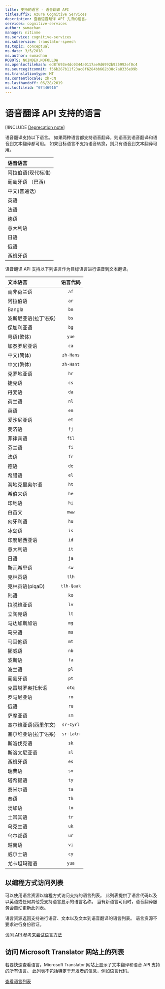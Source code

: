 ```yaml
---
title: 支持的语言 - 语音翻译 API
titlesuffix: Azure Cognitive Services
description: 查看语音翻译 API 支持的语言。
services: cognitive-services
author: swmachan
manager: nitinme
ms.service: cognitive-services
ms.subservice: translator-speech
ms.topic: conceptual
ms.date: 3/5/2018
ms.author: swmachan
ROBOTS: NOINDEX,NOFOLLOW
ms.openlocfilehash: ed8f693e4dc0344a0117ae9d6992b925992ef0c4
ms.sourcegitcommit: f56b267b11f23ac8f6284bb662b38c7a8336e99b
ms.translationtype: MT
ms.contentlocale: zh-CN
ms.lasthandoff: 06/28/2019
ms.locfileid: "67446916"
---
```

# <a name="languages-supported-by-the-translator-speech-api"></a>语音翻译 API 支持的语言

[!INCLUDE [Deprecation note](../../../includes/cognitive-services-translator-speech-deprecation-note.md)]

语音翻译支持以下语言。 如果两种语言都支持语音翻译，则语音到语音翻译和语音到文本翻译都可用。 如果目标语言不支持语音转换，则只有语音到文本翻译可用。

| 语音语言    |
|:----------- |
| 阿拉伯语(现代标准)      |
| 葡萄牙语 （巴西)     |
| 中文(普通话)      |
| 英语      |
| 法语      |
| 德语      |
| 意大利语      |
| 日语      |
| 俄语      |
| 西班牙语      |

语音翻译 API 支持以下列语言作为目标语言进行语音到文本翻译。

| 文本语言    | 语言代码 |
|:----------- |:-------------:|
| 南非荷兰语      | `af`          |
| 阿拉伯语       | `ar`          |
| Bangla      | `bn`          |
| 波斯尼亚语(拉丁语系)      | `bs`          |
| 保加利亚语      | `bg`          |
| 粤语(繁体)      | `yue`          |
| 加泰罗尼亚语      | `ca`          |
| 中文(简体)      | `zh-Hans`          |
| 中文(繁体)      | `zh-Hant`          |
| 克罗地亚语      | `hr`          |
| 捷克语      | `cs`          |
| 丹麦语      | `da`          |
| 荷兰语      | `nl`          |
| 英语      | `en`          |
| 爱沙尼亚语      | `et`          |
| 斐济语      | `fj`          |
| 菲律宾语      | `fil`          |
| 芬兰语      | `fi`          |
| 法语      | `fr`          |
| 德语      | `de`          |
| 希腊语      | `el`          |
| 海地克里奥尔语      | `ht`          |
| 希伯来语      | `he`          |
| 印地语      | `hi`          |
| 白苗文      | `mww`          |
| 匈牙利语      | `hu`          |
|冰岛语|`is`          |
| 印度尼西亚语      | `id`          |
| 意大利语      | `it`          |
| 日语      | `ja`          |
| 斯瓦希里语      | `sw`          |
| 克林贡语      | `tlh`          |
| 克林贡语(plqaD)      | `tlh-Qaak`          |
| 韩语      | `ko`          |
| 拉脱维亚语      | `lv`          |
| 立陶宛语      | `lt`          |
| 马达加斯加语      | `mg`          |
| 马来语      | `ms`          |
| 马耳他语      | `mt`          |
| 挪威语      | `nb`          |
| 波斯语      | `fa`          |
| 波兰语      | `pl`          |
| 葡萄牙语      | `pt`          |
| 克雷塔罗奥托米语      | `otq`          |
| 罗马尼亚语      | `ro`          |
| 俄语      | `ru`          |
| 萨摩亚语      | `sm`          |
| 塞尔维亚语(西里尔文)      | `sr-Cyrl`          |
| 塞尔维亚语(拉丁语系)      | `sr-Latn`          |
| 斯洛伐克语     | `sk`          |
| 斯洛文尼亚语      | `sl`          |
| 西班牙语      | `es`          |
| 瑞典语      | `sv`          |
| 塔希提语      | `ty`          |
| 泰米尔语      | `ta`          |
| 泰语      | `th`          |
| 汤加语      | `to`          |
| 土耳其语      | `tr`          |
| 乌克兰语      | `uk`          |
| 乌尔都语      | `ur`          |
| 越南语      | `vi`          |
| 威尔士语      | `cy`          |
| 尤卡坦玛雅语      | `yua`          |

## <a name="access-the-list-programmatically"></a>以编程方式访问列表

可以使用语言资源以编程方式访问支持的语言列表。 此列表提供了语言代码以及以英语或任何其他受支持语言显示的语言名称。 当有新语言可用时，语音翻译服务会自动更新此列表。

语言资源返回支持进行语音、文本以及文本到语音翻译的语言列表。 语言资源不要求进行身份验证。

[访问 API 参考来尝试语言方法](languages-reference.md)

## <a name="access-the-list-on-the-microsoft-translator-website"></a>访问 Microsoft Translator 网站上的列表

若要快速查看语言，Microsoft Translator 网站上显示了文本翻译和语音 API 支持的所有语言。 此列表不包括特定于开发者的信息，例如语言代码。

[查看语言列表](https://www.microsoft.com/translator/languages.aspx)
